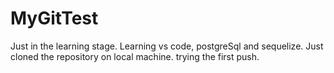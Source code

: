 # MyGitTest
Just in the learning stage. Learning vs code, postgreSql and sequelize.
Just cloned the repository on local machine.
trying the first push.